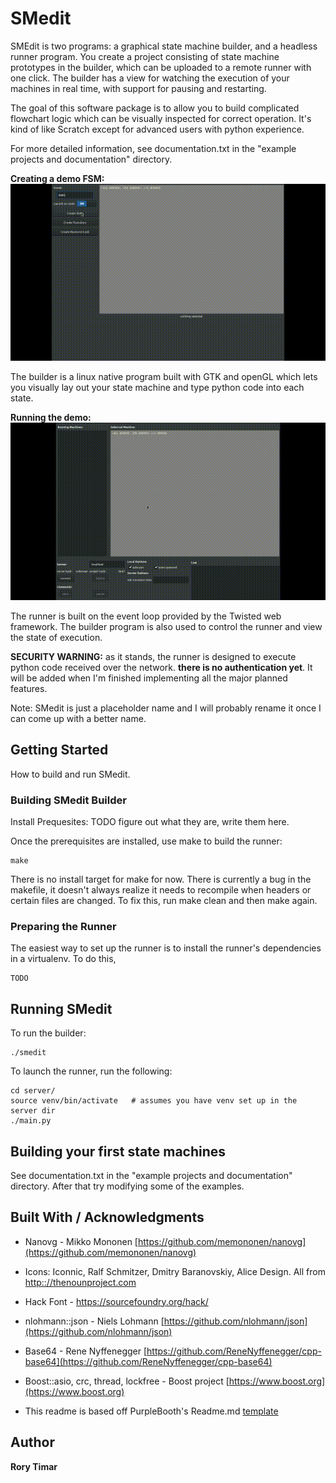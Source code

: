 # SMedit

SMEdit is two programs: a graphical state machine builder, and a headless runner program. You create a project consisting of state machine prototypes in the builder, which can be uploaded to a remote runner with one click. The builder has a view for watching the execution of your machines in real time, with support for pausing and restarting.

The goal of this software package is to allow you to build complicated flowchart logic which can be visually inspected for correct operation. It's kind of like Scratch except for advanced users with python experience.

For more detailed information, see documentation.txt in the "example projects and documentation" directory.


**Creating a demo FSM:**
![Builder, building](doc/img/build.gif)

The builder is a linux native program built with GTK and openGL which lets you visually lay out your state machine and type python code into each state. 

**Running the demo:**
![Builder, running](doc/img/run.gif)

The runner is built on the event loop provided by the Twisted web framework. The builder program is also used to control the runner and view the state of execution.

**SECURITY WARNING:** as it stands, the runner is designed to execute python code received over the network. **there is no authentication yet**. It will be added when I'm finished implementing all the major planned features.

Note: SMedit is just a placeholder name and I will probably rename it once I can come up with a better name.


## Getting Started

How to build and run SMedit.

### Building SMedit Builder

Install Prequesites:  TODO  figure out what they are, write them here.

Once the prerequisites are installed, use make to build the runner:

```
make
```

There is no install target for make for now. 
There is currently a bug in the makefile, it doesn't always realize it needs to recompile when headers or certain files are changed. To fix this, run make clean and then make again.


### Preparing the Runner

The easiest way to set up the runner is to install the runner's dependencies in a virtualenv. 
To do this, 
```
TODO
```

## Running SMedit

To run the builder:
```
./smedit
```

To launch the runner, run the following:

```
cd server/
source venv/bin/activate   # assumes you have venv set up in the server dir
./main.py
```

## Building your first state machines
See documentation.txt in the "example projects and documentation" directory. After that try modifying some of the examples.


## Built With / Acknowledgments
* Nanovg - Mikko Mononen [https://github.com/memononen/nanovg](https://github.com/memononen/nanovg)

* Icons: Iconnic, Ralf Schmitzer, Dmitry Baranovskiy, Alice Design. All from [http:://thenounproject.com](http:://thenounproject.com)

* Hack Font  -  https://sourcefoundry.org/hack/

* nlohmann::json  -  Niels Lohmann [https://github.com/nlohmann/json](https://github.com/nlohmann/json)

* Base64 - Rene Nyffenegger  [https://github.com/ReneNyffenegger/cpp-base64](https://github.com/ReneNyffenegger/cpp-base64)

* Boost::asio, crc, thread, lockfree - Boost project [https://www.boost.org](https://www.boost.org)

* This readme is based off PurpleBooth's Readme.md [template](https://gist.github.com/PurpleBooth/109311bb0361f32d87a2#file-readme-template-md)



## Author

**Rory Timar**








